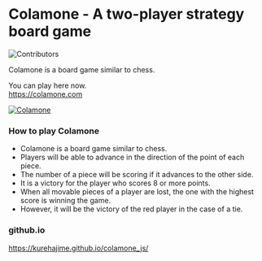 Colamone - A two-player strategy board game
===========

![Contributors](https://vanzuke.herokuapp.com/ranks?repo=kurehajime/colamone_js&count=5&years=5&month=0&days=0&title=%F0%9F%91%91Contributors%F0%9F%91%91)

Colamone is a board game similar to chess.

You can play here now.  
https://colamone.com


[![Colamone](https://cloud.githubusercontent.com/assets/4569916/21293734/1ef09862-c570-11e6-9cd7-5e294bd15245.gif)](https://colamone.com)


### How to play Colamone
* Colamone is a board game similar to chess.
* Players will be able to advance in the direction of the point of each piece.
* The number of a piece will be scoring if it advances to the other side. 
* It is a victory for the player who scores 8 or more points.
* When all movable pieces of a player are lost, the one with the highest score is winning the game.
* However, it will be the victory of the red player in the case of a tie.


### github.io

https://kurehajime.github.io/colamone_js/
